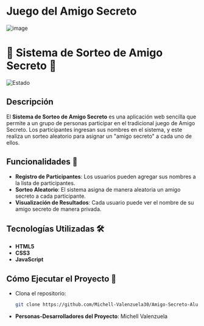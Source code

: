 <h1> Juego del Amigo Secreto </h1>

![image](https://github.com/user-attachments/assets/ca64e056-b24c-4886-b949-3d5a9036c5d4)

# 🎁 Sistema de Sorteo de Amigo Secreto 🎁

![Estado](https://img.shields.io/badge/STATUS-EN%20DESAROLLO-green)

## Descripción

El **Sistema de Sorteo de Amigo Secreto** es una aplicación web sencilla que permite a un grupo de personas participar en el tradicional juego de Amigo Secreto. Los participantes ingresan sus nombres en el sistema, y este realiza un sorteo aleatorio para asignar un "amigo secreto" a cada uno de ellos.

## Funcionalidades 🌟

- **Registro de Participantes**: Los usuarios pueden agregar sus nombres a la lista de participantes.
- **Sorteo Aleatorio**: El sistema asigna de manera aleatoria un amigo secreto a cada participante.
- **Visualización de Resultados**: Cada usuario puede ver el nombre de su amigo secreto de manera privada.

## Tecnologías Utilizadas 🛠️

- **HTML5**
- **CSS3**
- **JavaScript**


## Cómo Ejecutar el Proyecto 🚀

- Clona el repositorio:
   ```bash
   git clone https://github.com/Michell-Valenzuela30/Amigo-Secreto-Alura-latam.git

- **Personas-Desarrolladores del Proyecto**: Michell Valenzuela
